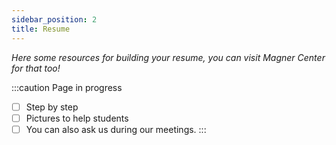 ```yaml
---
sidebar_position: 2
title: Resume
---
```


*Here some resources for building your resume, you can visit Magner Center for
that too!*



:::caution Page in progress

- [ ] Step by step
- [ ] Pictures to help students
- [ ] You can also ask us during our meetings.
:::